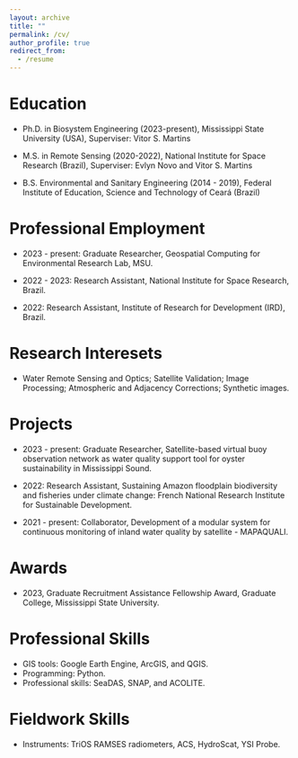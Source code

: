 ```yaml
---
layout: archive
title: ""
permalink: /cv/
author_profile: true
redirect_from:
  - /resume
---
```


Education
======
* Ph.D. in Biosystem Engineering (2023-present),
  Mississippi State University (USA), Superviser: Vitor S. Martins
  
* M.S. in Remote Sensing (2020-2022),
  National Institute for Space Research (Brazil), Superviser: Evlyn Novo and Vitor S. Martins

* B.S. Environmental and Sanitary Engineering (2014 - 2019),
  Federal Institute of Education, Science and Technology of Ceará (Brazil)

Professional Employment
======
* 2023 - present: Graduate Researcher, Geospatial Computing for Environmental Research Lab, MSU. 

* 2022 - 2023: Research Assistant, National Institute for Space Research, Brazil.

* 2022:	Research Assistant, Institute of Research for Development (IRD), Brazil.

Research Interesets
======
* Water Remote Sensing and Optics; Satellite Validation; Image Processing; Atmospheric and Adjacency Corrections; Synthetic images.

Projects
======
* 2023 - present: Graduate Researcher,  Satellite-based virtual buoy observation network as water quality support tool for oyster sustainability in Mississippi Sound.

* 2022: Research Assistant, Sustaining Amazon floodplain biodiversity and fisheries under climate change: French National Research Institute for Sustainable Development.

* 2021 - present: Collaborator, Development of a modular system for continuous monitoring of inland water quality by satellite - MAPAQUALI.   

Awards
======
* 2023, Graduate Recruitment Assistance Fellowship Award, Graduate College, Mississippi State University.

Professional Skills
======
* GIS tools: Google Earth Engine, ArcGIS, and QGIS.
* Programming: Python.
* Professional skills: SeaDAS, SNAP, and ACOLITE.

Fieldwork Skills
======
* Instruments: TriOS RAMSES radiometers, ACS, HydroScat, YSI Probe.    
